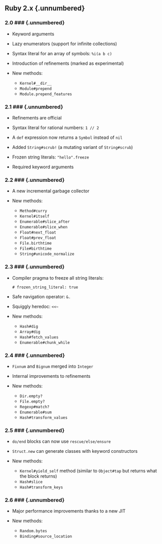 Ruby 2.x {.unnumbered}
----------------------

### 2.0 ### {.unnumbered}

  * Keyword arguments

  * Lazy enumerators (support for infinite collections)

  * Syntax literal for an array of symbols: `%i(a b c)`

  * Introduction of refinements (marked as experimental)

  * New methods:

    - `Kernel#__dir__`
    - `Module#prepend`
    - `Module.prepend_features`

### 2.1 ### {.unnumbered}

  * Refinements are official

  * Syntax literal for rational numbers: `1 // 2`

  * A `def` expression now returns a `Symbol` instead of `nil`

  * Added `String#scrub!` (a mutating variant of `String#scrub`)

  * Frozen string literals: `"hello".freeze`

  * Required keyword arguments

### 2.2 ### {.unnumbered}

  * A new incremental garbage collector

  * New methods:

    - `Method#curry`
    - `Kernel#itself`
    - `Enumerable#slice_after`
    - `Enumerable#slice_when`
    - `Float#next_float`
    - `Float#prev_float`
    - `File.birthtime`
    - `File#birthtime`
    - `String#unicode_normalize`

### 2.3 ### {.unnumbered}

  * Compiler pragma to freeze all string literals:

        # frozen_string_literal: true

  * Safe navigation operator: `&.`

  * Squiggly heredoc: `<<~`

  * New methods:

    - `Hash#dig`
    - `Array#dig`
    - `Hash#fetch_values`
    - `Enumerable#chunk_while`

### 2.4 ### {.unnumbered}

  * `Fixnum` and `Bignum` merged into `Integer`

  * Internal improvements to refinements

  * New methods:

    - `Dir.empty?`
    - `File.empty?`
    - `Regexp#match?`
    - `Enumerable#sum`
    - `Hash#transform_values`

### 2.5 ### {.unnumbered}

  * `do/end` blocks can now use `rescue/else/ensure`

  * `Struct.new` can generate classes with keyword constructors

  * New methods:

    - `Kernel#yield_self` method (similar to `Object#tap` but
      returns what the block returns)
    - `Hash#slice`
    - `Hash#transform_keys`

### 2.6 ### {.unnumbered}

  * Major performance improvements thanks to a new JIT

  * New methods:

    - `Random.bytes`
    - `Binding#source_location`
